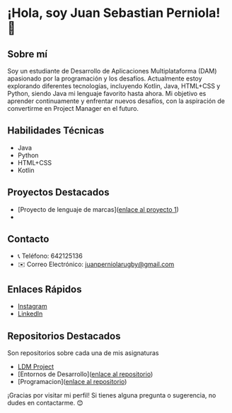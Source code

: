# ¡Hola, soy Juan Sebastian Perniola! 👋

## Sobre mí
Soy un estudiante de Desarrollo de Aplicaciones Multiplataforma (DAM) apasionado por la programación y los desafíos. Actualmente estoy explorando diferentes tecnologías, incluyendo Kotlin, Java, HTML+CSS y Python, siendo Java mi lenguaje favorito hasta ahora. Mi objetivo es aprender continuamente y enfrentar nuevos desafíos, con la aspiración de convertirme en Project Manager en el futuro.

## Habilidades Técnicas
- Java
- Python
- HTML+CSS
- Kotlin

## Proyectos Destacados
- [Proyecto de lenguaje de marcas]([enlace al proyecto 1](https://github.com/JSebastian123/LDM/tree/main/Act20))
- 
## Contacto
- 📞 Teléfono: 642125136
- ✉️ Correo Electrónico: juanperniolarugby@gmail.com

## Enlaces Rápidos
- [Instagram](https://www.instagram.com/juan_perniola)
- [LinkedIn](https://www.linkedin.com/in/juan-sebastian-perniola-55619a156/)

## Repositorios Destacados
Son repositorios sobre cada una de mis asignaturas
- [LDM Project](https://github.com/JSebastian123/LDM.git)
- [Entornos de Desarrollo]([enlace al repositorio](https://github.com/JSebastian123/EntornosDeDesarrollo.git))
- [Programacion]([enlace al repositorio](https://github.com/JSebastian123/programacion.git))


¡Gracias por visitar mi perfil! Si tienes alguna pregunta o sugerencia, no dudes en contactarme. 😊
